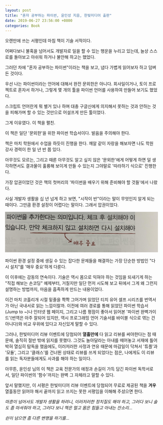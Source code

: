 ```yaml
---
layout: post
title: "혼자 공부하는 파이썬, 윤인성 지음, 한빛미디어 출판"
date: 2019-06-27 23:56:00 +0800
categories: Book
---
```


오랜만에 쓰는 서평인데 마침 책이 기술 서적이다.

어쩌다보니 불혹을 넘어서도 개발자로 일을 할 수 있는 행운을 누리고 있는데, 늘상 스스로를 돌아보고 아쉬워 하거나 불안해 하고는 했었다.

그러던 차에 "혼자 공부하는 파이썬"이라는 책을 보고, 냅다 가볍게 읽어보자 하고 덤벼든 것이다.

우선 나는 파이썬이라는 언어에 대해서 완전 문외한은 아니다. 회사일이거나, 토이 프로젝트로 혼자서 하거나, 그렇게 몇 개의 툴을 파이썬 언어를 사용하여 만들어 보기도 했었다.

스크립트 언어란게 뭐 별거 있나 하며 대충 구글신에게 의지해서 못하는 것과 안하는 것을 피해가며 할 수 있는 것만으로 어설프게 만든 툴이었다.

그게 이유였다. 이 책을 펼친.

 

이 책은 일단 '문외한'을 위한 파이썬 학습서이다. 발음을 주의해야 한다.

 

책은 마치 학원에서 수업을 하듯이 진행을 한다. 깨알 같이 자랑을 해보자면 나도 학원 강사 경력이 한 일 년 반 쯤 있다.

 

아무것도 모르는, 그리고 때론 아무것도 알고 싶지 않은 '문외한'에게 어떻게 하면 덜 생각하면서도 결과물이 훌륭해 보이게 만들 수 있는지 그야말로 '따라하기 식으로' 진행한다.

가장 압권이었던 것은 책의 첫머리의 '파이썬을 배우기 위해 준비해야 할 것들'에서 나왔다.

사실 개발자 생활을 십 년 넘게 하고 보면, "시작이 반"이라는 말이 무엇인지 알게 되는 때이다. 그만큼 환경 설정이 어렵다는 말이다. 그래서 압권이었다.

![매우중요](/assets/img/very-important.jpg)

파이썬 환경 설정 중에 생길 수 있는 잡다한 문제들을 해결하는 가장 단순한 방법인 "다시 설치"를 '매우 중요'하게 다룬다.

 

이 이후에는 감동의 연속이다. 기술은 역시 몸으로 익혀야 하는 것임을 되새기게 하는 "직접 해보는 손코딩" 예제부터, 거칠지만 일단 먼저 시도해 보고 뒤에서 그게 왜 그런지 설명하는 방법까지, 마음을 흡족하게 만드는 내용이었다.

이건 마치 코흘리개 시절 밑줄을 쫙쫙 그어가며 읽었던 티치 유어 셀프 시리즈를 번역서가 아닌 국내서로 읽는 느낌이랄까. 이전에 여러 경로를 통해 읽었던 파이썬 학습서(Jump to ~)나 인터넷 웹 페이지, 그리고 나름 평점이 좋아서 읽어본 '파이썬 완벽가이드'(번역은 아주 잘되어 있지만, 역시 프로그래밍 언어 기술서를 바이블 식으로 엮는 건 아니다)와 비교 우위에 있다고 자신있게 말할 수 있다.

 

그러나, 한빛미디어 리뷰 이벤트에 당첨되어 **열흘만에** 다 읽고 리뷰를 써야한다는 점 때문에, 솔직히 절반 밖에 읽지를 못했다. 그것도 놀아달라는 아내를 떼어놓고 서재에 틀어박혀 열심히 탐독을 했음에도, 이러저러한 사정과 연유 때문에 마감일이 닥쳐서 '튜플'과 '모듈', 그리고 '클래스'를 건너뛴 상태로 리뷰를 쓰게 되었다는 점은, 나에게도 이 리뷰를 읽는 독자분들에게도 사과를 해야 하는 일이다.

 

아무튼, 윤인성 님의 이 책은 교육 전문가의 애정과 손길이 가득 담긴 파이썬 독학서로서, 일단 파이썬의 '함수'까지는 완벽 그 자체라고 말할 수 있다.

 

앞서 말했지만, 이 서평은 한빛미디어 리뷰 이벤트에 당첨되어 무료로 제공된 책을 **겨우** 열흘동안 읽어야 해서 끝까지 읽고 쓰지는 못한 서평임을 이해해 주셨으면 한다.

 

 

_마흔이 넘어서도 개발자 생활을 하려니, 이러저러한 정치질도 해야 하고, 그러다 보니 술도 좀 마셔줘야 하고, 그러다 보니 책은 멀고 몸은 힘들고 아내는 잔소리..._

 

_쉰이 넘으면 좀 다른 변명을 하기를..._


